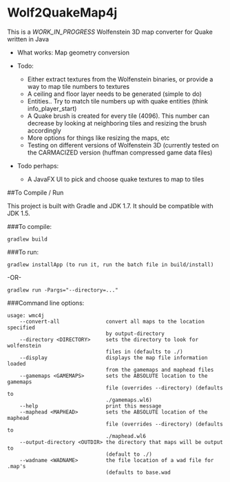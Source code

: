 Wolf2QuakeMap4j
===============

This is a _WORK_IN_PROGRESS_ Wolfenstein 3D map converter for Quake written in Java

+ What works:
  Map geometry conversion
  
- Todo:
  - Either extract textures from the Wolfenstein binaries, or provide a way to map tile numbers to textures
  - A ceiling and floor layer needs to be generated (simple to do)
  - Entities.. Try to match tile numbers up with quake entities (think info_player_start)
  - A Quake brush is created for every tile (4096).  This number can decrease by looking at neighboring tiles and resizing the
    brush accordingly
  - More options for things like resizing the maps, etc
  - Testing on different versions of Wolfenstein 3D (currently tested on the CARMACIZED version (huffman compressed game data files)
  
- Todo perhaps:
  - A JavaFX UI to pick and choose quake textures to map to tiles

##To Compile / Run

This project is built with Gradle and JDK 1.7.  It should be compatible with JDK 1.5.

###To compile:

```
gradlew build
```

###To run:

```
gradlew installApp (to run it, run the batch file in build/install)
```

-OR-

```
gradlew run -Pargs="--directory=..."
```

###Command line options:

```
usage: wmc4j
    --convert-all               convert all maps to the location specified
                                by output-directory
    --directory <DIRECTORY>     sets the directory to look for wolfenstein
                                files in (defaults to ./)
    --display                   displays the map file information loaded
                                from the gamemaps and maphead files
    --gamemaps <GAMEMAPS>       sets the ABSOLUTE location to the gamemaps
                                file (overrides --directory) (defaults to
                                ./gamemaps.wl6)
    --help                      print this message
    --maphead <MAPHEAD>         sets the ABSOLUTE location of the maphead
                                file (overrides --directory) (defaults to
                                ./maphead.wl6
    --output-directory <OUTDIR> the directory that maps will be output to
                                (default to ./)
    --wadname <WADNAME>         the file location of a wad file for .map's
                                (defaults to base.wad
```